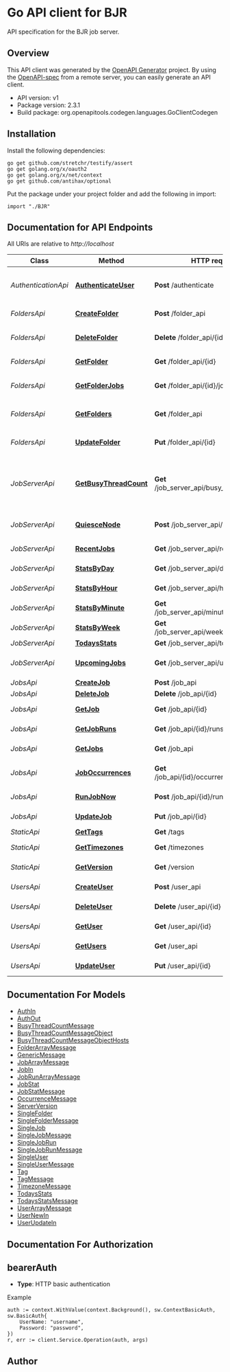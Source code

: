 # Go API client for BJR

API specification for the BJR job server.

## Overview
This API client was generated by the [OpenAPI Generator](https://openapi-generator.tech) project.  By using the [OpenAPI-spec](https://www.openapis.org/) from a remote server, you can easily generate an API client.

- API version: v1
- Package version: 2.3.1
- Build package: org.openapitools.codegen.languages.GoClientCodegen

## Installation

Install the following dependencies:

```shell
go get github.com/stretchr/testify/assert
go get golang.org/x/oauth2
go get golang.org/x/net/context
go get github.com/antihax/optional
```

Put the package under your project folder and add the following in import:

```golang
import "./BJR"
```

## Documentation for API Endpoints

All URIs are relative to *http://localhost*

Class | Method | HTTP request | Description
------------ | ------------- | ------------- | -------------
*AuthenticationApi* | [**AuthenticateUser**](docs/AuthenticationApi.md#authenticateuser) | **Post** /authenticate | Authenticates a user and returns a token
*FoldersApi* | [**CreateFolder**](docs/FoldersApi.md#createfolder) | **Post** /folder_api | Create a new Folder
*FoldersApi* | [**DeleteFolder**](docs/FoldersApi.md#deletefolder) | **Delete** /folder_api/{id} | Delete an existing folder
*FoldersApi* | [**GetFolder**](docs/FoldersApi.md#getfolder) | **Get** /folder_api/{id} | Return a single folder
*FoldersApi* | [**GetFolderJobs**](docs/FoldersApi.md#getfolderjobs) | **Get** /folder_api/{id}/jobs | Return list of jobs in a folder
*FoldersApi* | [**GetFolders**](docs/FoldersApi.md#getfolders) | **Get** /folder_api | Return paginated list of all folders
*FoldersApi* | [**UpdateFolder**](docs/FoldersApi.md#updatefolder) | **Put** /folder_api/{id} | Update an existing folder
*JobServerApi* | [**GetBusyThreadCount**](docs/JobServerApi.md#getbusythreadcount) | **Get** /job_server_api/busy_thread_count | Retrieve the count of busy workers across worker pods/nodes
*JobServerApi* | [**QuiesceNode**](docs/JobServerApi.md#quiescenode) | **Post** /job_server_api/quiesce_worker | Quiesce a single worker pod/node
*JobServerApi* | [**RecentJobs**](docs/JobServerApi.md#recentjobs) | **Get** /job_server_api/recent_jobs | List of recent jobs
*JobServerApi* | [**StatsByDay**](docs/JobServerApi.md#statsbyday) | **Get** /job_server_api/daily_job_stats | Job statistics by day
*JobServerApi* | [**StatsByHour**](docs/JobServerApi.md#statsbyhour) | **Get** /job_server_api/hourly_job_stats | Job statistics by hour
*JobServerApi* | [**StatsByMinute**](docs/JobServerApi.md#statsbyminute) | **Get** /job_server_api/minutely_job_stats | Job statistics by minute
*JobServerApi* | [**StatsByWeek**](docs/JobServerApi.md#statsbyweek) | **Get** /job_server_api/weekly_job_stats | Job statistics by week
*JobServerApi* | [**TodaysStats**](docs/JobServerApi.md#todaysstats) | **Get** /job_server_api/todays_stats | Todays Stats
*JobServerApi* | [**UpcomingJobs**](docs/JobServerApi.md#upcomingjobs) | **Get** /job_server_api/upcoming_jobs | List of upcoming jobs
*JobsApi* | [**CreateJob**](docs/JobsApi.md#createjob) | **Post** /job_api | Creates a job
*JobsApi* | [**DeleteJob**](docs/JobsApi.md#deletejob) | **Delete** /job_api/{id} | Deletes a job
*JobsApi* | [**GetJob**](docs/JobsApi.md#getjob) | **Get** /job_api/{id} | Retrieves a single job
*JobsApi* | [**GetJobRuns**](docs/JobsApi.md#getjobruns) | **Get** /job_api/{id}/runs | Retrieve the runs for a job
*JobsApi* | [**GetJobs**](docs/JobsApi.md#getjobs) | **Get** /job_api | Retrieves jobs
*JobsApi* | [**JobOccurrences**](docs/JobsApi.md#joboccurrences) | **Get** /job_api/{id}/occurrences/{end_date} | Upcoming job occurrences
*JobsApi* | [**RunJobNow**](docs/JobsApi.md#runjobnow) | **Post** /job_api/{id}/run_now | Run a job now
*JobsApi* | [**UpdateJob**](docs/JobsApi.md#updatejob) | **Put** /job_api/{id} | Updates a single job
*StaticApi* | [**GetTags**](docs/StaticApi.md#gettags) | **Get** /tags | Get tags
*StaticApi* | [**GetTimezones**](docs/StaticApi.md#gettimezones) | **Get** /timezones | Get timezones
*StaticApi* | [**GetVersion**](docs/StaticApi.md#getversion) | **Get** /version | Server version
*UsersApi* | [**CreateUser**](docs/UsersApi.md#createuser) | **Post** /user_api | Creates a user
*UsersApi* | [**DeleteUser**](docs/UsersApi.md#deleteuser) | **Delete** /user_api/{id} | Deletes a user
*UsersApi* | [**GetUser**](docs/UsersApi.md#getuser) | **Get** /user_api/{id} | Retrieve a single user
*UsersApi* | [**GetUsers**](docs/UsersApi.md#getusers) | **Get** /user_api | Retrieves users
*UsersApi* | [**UpdateUser**](docs/UsersApi.md#updateuser) | **Put** /user_api/{id} | Update a single user


## Documentation For Models

 - [AuthIn](docs/AuthIn.md)
 - [AuthOut](docs/AuthOut.md)
 - [BusyThreadCountMessage](docs/BusyThreadCountMessage.md)
 - [BusyThreadCountMessageObject](docs/BusyThreadCountMessageObject.md)
 - [BusyThreadCountMessageObjectHosts](docs/BusyThreadCountMessageObjectHosts.md)
 - [FolderArrayMessage](docs/FolderArrayMessage.md)
 - [GenericMessage](docs/GenericMessage.md)
 - [JobArrayMessage](docs/JobArrayMessage.md)
 - [JobIn](docs/JobIn.md)
 - [JobRunArrayMessage](docs/JobRunArrayMessage.md)
 - [JobStat](docs/JobStat.md)
 - [JobStatMessage](docs/JobStatMessage.md)
 - [OccurrenceMessage](docs/OccurrenceMessage.md)
 - [ServerVersion](docs/ServerVersion.md)
 - [SingleFolder](docs/SingleFolder.md)
 - [SingleFolderMessage](docs/SingleFolderMessage.md)
 - [SingleJob](docs/SingleJob.md)
 - [SingleJobMessage](docs/SingleJobMessage.md)
 - [SingleJobRun](docs/SingleJobRun.md)
 - [SingleJobRunMessage](docs/SingleJobRunMessage.md)
 - [SingleUser](docs/SingleUser.md)
 - [SingleUserMessage](docs/SingleUserMessage.md)
 - [Tag](docs/Tag.md)
 - [TagMessage](docs/TagMessage.md)
 - [TimezoneMessage](docs/TimezoneMessage.md)
 - [TodaysStats](docs/TodaysStats.md)
 - [TodaysStatsMessage](docs/TodaysStatsMessage.md)
 - [UserArrayMessage](docs/UserArrayMessage.md)
 - [UserNewIn](docs/UserNewIn.md)
 - [UserUpdateIn](docs/UserUpdateIn.md)


## Documentation For Authorization



## bearerAuth

- **Type**: HTTP basic authentication

Example

```golang
auth := context.WithValue(context.Background(), sw.ContextBasicAuth, sw.BasicAuth{
    UserName: "username",
    Password: "password",
})
r, err := client.Service.Operation(auth, args)
```



## Author



